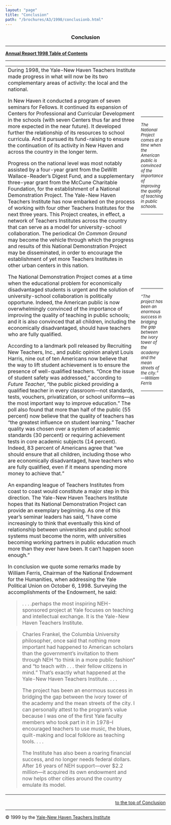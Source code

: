 ```yaml
---
layout: "page"
title: "Conclusion"
path: "/brochures/A3/1998/conclusionb.html"
---
```

<main>
<center><a name="t"></a><b><h3>Conclusion</h3></b>
<hr/></center>
<p><b><a href="index.html">Annual Report 1998 Table of Contents</a>
</b>
</p><hr/>
<table cellpadding="2">
<tbody><tr valign="TOP">
<td width="85%">During 1998, the Yale-New Haven Teachers Institute made
progress in what will now be its two complementary areas of activity: the
local and the national. 
<p>In New Haven it conducted a program of seven seminars for Fellows. It
continued its expansion of Centers for Professional and Curricular Development
in the schools (with seven Centers thus far and three more expected in
the near future). It developed further the relationship of its resources
to school curricula. And it pursued its fund-raising to ensure the continuation
of its activity in New Haven and across the country in the longer term. 
</p><p>Progress on the national level was most notably assisted by a four-year
grant from the DeWitt Wallace-Reader’s Digest Fund, and a supplementary
three-year grant from the McCune Charitable Foundation, for the establishment
of a National Demonstration Project. The Yale-New Haven Teachers Institute
has now embarked on the process of working with four other Teachers Institutes
for the next three years. This Project creates, in effect, a network of
Teachers Institutes across the country that can serve as a model for university-school
collaboration. The periodical <i>On Common Ground</i> may become the vehicle
through which the progress and results of this National Demonstration Project
may be disseminated, in order to encourage the establishment of yet more
Teachers Institutes in other urban centers in this nation. 
</p><p>The National Demonstration Project comes at a time when the educational
problem for economically disadvantaged students is urgent and the solution
of university-school collaboration is politically opportune. Indeed, the
American public is now overwhelmingly convinced of the importance of improving
the quality of teaching in public schools; and it is also convinced that
all children, including the economically disadvantaged, should have teachers
who are fully qualified. 
</p><p>According to a landmark poll released by Recruiting New Teachers, Inc.,
and public opinion analyst Louis Harris, nine out of ten Americans now
believe that the way to lift student achievement is to ensure the presence
of well-qualified teachers. “Once the issue of student safety was addressed,”
according to <i>Future Teacher</i>, “the public picked providing a qualified
teacher in every classroom—not standards, tests, vouchers, privatization,
or school uniforms—as the most important way to improve education.” The
poll also found that more than half of the public (55 percent) now believe
that the quality of teachers has “the greatest influence on student learning.”
Teacher quality was chosen over a system of academic standards (30 percent)
or requiring achievement tests in core academic subjects (14 percent).
Indeed, 83 percent of Americans agree that “we should ensure that all children,
including those who are economically disadvantaged, have teachers who are
fully qualified, even if it means spending more money to achieve that.” 
</p><p>An expanding league of Teachers Institutes from coast to coast would
constitute a major step in this direction. The Yale-New Haven Teachers
Institute hopes that its National Demonstration Project can provide an
exemplary beginning. As one of this year’s seminar leaders has said, “I
have come increasingly to think that eventually this kind of relationship
between universities and public school systems must become the norm, with
universities becoming working partners in public education much more than
they ever have been. It can’t happen soon enough.” 
</p><p>In conclusion we quote some remarks made by William Ferris, Chairman
of the National Endowment for the Humanities, when addressing the Yale
Political Union on October 6, 1998. Surveying the accomplishments of the
Endowment, he said: 
</p><blockquote>. . . .perhaps the most inspiring NEH-sponsored project at
Yale focuses on teaching and intellectual exchange. It is the Yale-New
Haven Teachers Institute. </blockquote>
<blockquote>Charles Frankel, the Columbia University philosopher, once
said that nothing more important had happened to American scholars than
the government’s invitation to them through NEH “to think in a more public
fashion” and “to teach with . . . their fellow citizens in mind.” That’s
exactly what happened at the Yale-New Haven Teachers Institute. . . . 
<p>The project has been an enormous success in bridging the gap between
the ivory tower of the academy and the mean streets of the city. I can
personally attest to the program’s value because I was one of the first
Yale faculty members who took part in it in 1978–I encouraged teachers
to use music, the blues, quilt-making and local folklore as teaching tools.
. . . 
</p><p>The Institute has also been a roaring financial success, and no longer
needs federal dollars. After 16 years of NEH support—over $2.2 million—it
acquired its own endowment and now helps other cities around the country
emulate its model. </p></blockquote>
</td>
<td>
<br/> 
<br/> 
<br/> 
<br/> 
<br/> 
<br/> 
<br/>
<hr/><i><font size="-1">The National Project comes at a time when the American
public is convinced of the importance of improving the quality of teaching
in public schools. </font></i>
<hr/>
<br/> 
<br/> 
<br/> 
<br/> 
<br/> 
<br/> 
<br/> 
<br/> 
<br/> 
<br/>
<hr/><i><font size="-1">“The project has been an enormous success in bridging
the gap between the ivory tower of the academy and the mean streets of
the city.” —William Ferris </font></i>
<hr/></td>
</tr>
</tbody></table>
<div align="right">
<p><a href="#t">to the top of Conclusion</a></p></div>
<hr/>© 1999 by the <a href="..\..\..\">Yale-New Haven
Teachers Institute</a>
</main>